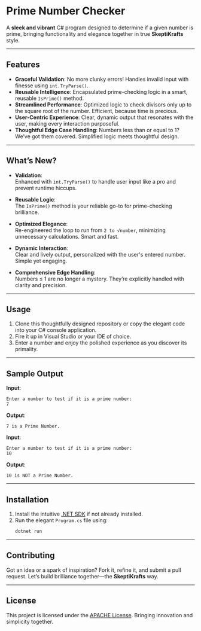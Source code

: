 ﻿# Prime Number Checker

A **sleek and vibrant** C# program designed to determine if a given number is prime, bringing functionality and elegance together in true **SkeptiKrafts** style.

---

## Features

- **Graceful Validation**: No more clunky errors! Handles invalid input with finesse using `int.TryParse()`.
- **Reusable Intelligence**: Encapsulated prime-checking logic in a smart, reusable `IsPrime()` method.
- **Streamlined Performance**: Optimized logic to check divisors only up to the square root of the number. Efficient, because time is precious.
- **User-Centric Experience**: Clear, dynamic output that resonates with the user, making every interaction purposeful.
- **Thoughtful Edge Case Handling**: Numbers less than or equal to 1? We’ve got them covered. Simplified logic meets thoughtful design.

---

## What’s New?
- **Validation**:  
  Enhanced with `int.TryParse()` to handle user input like a pro and prevent runtime hiccups.  

- **Reusable Logic**:  
  The `IsPrime()` method is your reliable go-to for prime-checking brilliance.  

- **Optimized Elegance**:  
  Re-engineered the loop to run from `2 to √number`, minimizing unnecessary calculations. Smart and fast.  

- **Dynamic Interaction**:  
  Clear and lively output, personalized with the user's entered number. Simple yet engaging.  

- **Comprehensive Edge Handling**:  
  Numbers ≤ 1 are no longer a mystery. They’re explicitly handled with clarity and precision.  

---

## Usage
1. Clone this thoughtfully designed repository or copy the elegant code into your C# console application.
2. Fire it up in Visual Studio or your IDE of choice.
3. Enter a number and enjoy the polished experience as you discover its primality.

---

## Sample Output

**Input**:  
```
Enter a number to test if it is a prime number:
7
```

**Output**:  
```
7 is a Prime Number.
```

**Input**:  
```
Enter a number to test if it is a prime number:
10
```

**Output**:  
```
10 is NOT a Prime Number.
```

---

## Installation
1. Install the intuitive [.NET SDK](https://dotnet.microsoft.com/download) if not already installed.
2. Run the elegant `Program.cs` file using:
   ```bash
   dotnet run
   ```

---

## Contributing
Got an idea or a spark of inspiration? Fork it, refine it, and submit a pull request. Let’s build brilliance together—the **SkeptiKrafts** way.

---

## License
This project is licensed under the [APACHE License](LICENSE). Bringing innovation and simplicity together.
